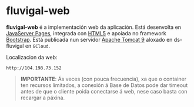 # fluvigal-web

__fluvigal-web__ é a implementación web da aplicación. Está desenvolta en [JavaServer Pages](https://www.java.com/es/), integrada con [HTML5](https://developer.mozilla.org/es/docs/HTML/HTML5) e apoiada no framework [Bootstrap](https://getbootstrap.com/). Está publicada nun servidor [Apache Tomcat 9](https://tomcat.apache.org/) aloxado en ds-fluvigal en `GCloud`.

Localizacion da web: 
    
    http://104.198.73.152

>__IMPORTANTE__: Ás veces (con pouca frecuencia), xa que o container ten recursos limitados, a conexión á Base de Datos pode dar timeout antes de que o cliente poida conectarse á web, nese caso basta con recargar a páxina.
